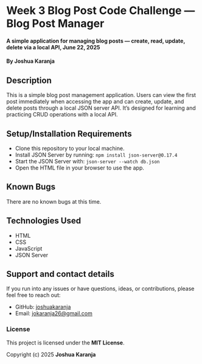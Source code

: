 # Week 3 Blog Post Code Challenge — Blog Post Manager  
#### A simple application for managing blog posts — create, read, update, delete via a local API, June 22, 2025  
#### By **Joshua Karanja**

## Description  
This is a simple blog post management application. Users can view the first post immediately when accessing the app and can create, update, and delete posts through a local JSON server API. It’s designed for learning and practicing CRUD operations with a local API.

## Setup/Installation Requirements  
* Clone this repository to your local machine.  
* Install JSON Server by running: `npm install json-server@0.17.4`  
* Start the JSON Server with: `json-server --watch db.json`  
* Open the HTML file in your browser to use the app.

## Known Bugs  
There are no known bugs at this time.

## Technologies Used  
* HTML  
* CSS  
* JavaScript  
* JSON Server

## Support and contact details  
If you run into any issues or have questions, ideas, or contributions, please feel free to reach out:  
* GitHub: [joshuakaranja](https://github.com/Joshuakaranja)  
* Email: jokaranja26@gmail.com

### License  
This project is licensed under the **MIT License**.  

Copyright (c) 2025 **Joshua Karanja**
